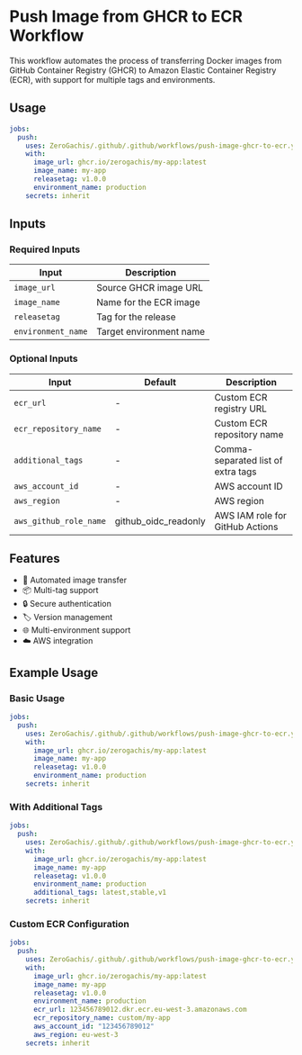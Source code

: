 # Push Image from GHCR to ECR Workflow

This workflow automates the process of transferring Docker images from GitHub Container Registry (GHCR) to Amazon Elastic Container Registry (ECR), with support for multiple tags and environments.

## Usage

```yaml
jobs:
  push:
    uses: ZeroGachis/.github/.github/workflows/push-image-ghcr-to-ecr.yml@v4
    with:
      image_url: ghcr.io/zerogachis/my-app:latest
      image_name: my-app
      releasetag: v1.0.0
      environment_name: production
    secrets: inherit
```

## Inputs

### Required Inputs

| Input              | Description             |
| ------------------ | ----------------------- |
| `image_url`        | Source GHCR image URL   |
| `image_name`       | Name for the ECR image  |
| `releasetag`       | Tag for the release     |
| `environment_name` | Target environment name |

### Optional Inputs

| Input                  | Default              | Description                        |
| ---------------------- | -------------------- | ---------------------------------- |
| `ecr_url`              | -                    | Custom ECR registry URL            |
| `ecr_repository_name`  | -                    | Custom ECR repository name         |
| `additional_tags`      | -                    | Comma-separated list of extra tags |
| `aws_account_id`       | -                    | AWS account ID                     |
| `aws_region`           | -                    | AWS region                         |
| `aws_github_role_name` | github_oidc_readonly | AWS IAM role for GitHub Actions    |

## Features

- 🔄 Automated image transfer
- 📦 Multi-tag support
- 🔒 Secure authentication
- 🏷️ Version management
- 🌐 Multi-environment support
- ☁️ AWS integration

## Example Usage

### Basic Usage

```yaml
jobs:
  push:
    uses: ZeroGachis/.github/.github/workflows/push-image-ghcr-to-ecr.yml@v4
    with:
      image_url: ghcr.io/zerogachis/my-app:latest
      image_name: my-app
      releasetag: v1.0.0
      environment_name: production
    secrets: inherit
```

### With Additional Tags

```yaml
jobs:
  push:
    uses: ZeroGachis/.github/.github/workflows/push-image-ghcr-to-ecr.yml@v4
    with:
      image_url: ghcr.io/zerogachis/my-app:latest
      image_name: my-app
      releasetag: v1.0.0
      environment_name: production
      additional_tags: latest,stable,v1
    secrets: inherit
```

### Custom ECR Configuration

```yaml
jobs:
  push:
    uses: ZeroGachis/.github/.github/workflows/push-image-ghcr-to-ecr.yml@v4
    with:
      image_url: ghcr.io/zerogachis/my-app:latest
      image_name: my-app
      releasetag: v1.0.0
      environment_name: production
      ecr_url: 123456789012.dkr.ecr.eu-west-3.amazonaws.com
      ecr_repository_name: custom/my-app
      aws_account_id: "123456789012"
      aws_region: eu-west-3
    secrets: inherit
```
